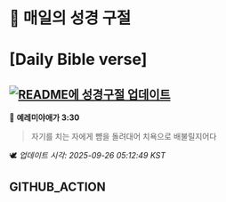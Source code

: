 # 🙏 매일의 성경 구절
# [Daily Bible verse]
## [![README에 성경구절 업데이트](https://github.com/DONGSUKA/first_test/actions/workflows/update-readme-bible.yml/badge.svg)](https://github.com/DONGSUKA/first_test/actions/workflows/update-readme-bible.yml)
<!-- START_BIBLE_VERSE -->
📖 **예레미야애가 3:30**
> 자기를 치는 자에게 뺨을 돌려대어 치욕으로 배불릴지어다

🕊️ _업데이트 시각: 2025-09-26 05:12:49 KST_
  <!-- END_BIBLE_VERSE -->
## GITHUB_ACTION
